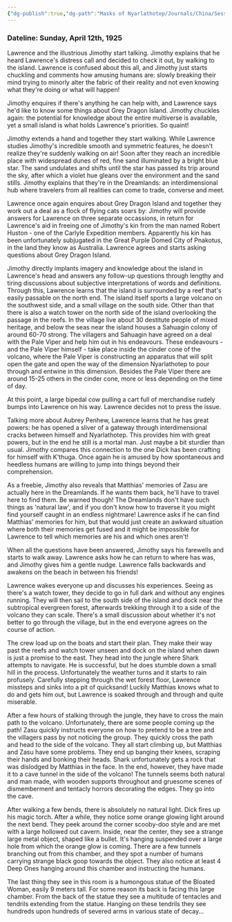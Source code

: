 ```yaml
---
{"dg-publish":true,"dg-path":"Masks of Nyarlathotep/Journals/China/Session 8.md","permalink":"/masks-of-nyarlathotep/journals/china/session-8/","tags":["TTRPG/Games/MoN"]}
---
```


### Dateline: Sunday, April 12th, 1925
Lawrence and the illustrious Jimothy start talking. Jimothy explains that he heard Lawrence's distress call and decided to check it out, by walking to the island. Lawrence is confused about this all, and Jimothy just starts chuckling and comments how amusing humans are: slowly breaking their mind trying to minorly alter the fabric of their reality and not even knowing what they're doing or what will happen! 

Jimothy enquires if there's anything he can help with, and Lawrence says he'd like to know some things about Grey Dragon Island. Jimothy chuckles again: the potential for knowledge about the entire multiverse is available, yet a small island is what holds Lawrence's priorities. So quaint!

Jimothy extends a hand and together they start walking. While Lawrence studies Jimothy's incredible smooth and symmetric features, he doesn't realize they're suddenly walking on air! Soon after they reach an incredible place with widespread dunes of red, fine sand illuminated by a bright blue star. The sand undulates and shifts until the star has passed its trip around the sky, after which a violet hue gleans over the environment and the sand stills. Jimothy explains that they're in the Dreamlands: an interdimensional hub where travelers from all realities can come to trade, converse and meet.

Lawrence once again enquires about Grey Dragon Island and together they work out a deal as a flock of flying cats soars by: Jimothy will provide answers for Lawrence on three separate occassions, in return for Lawrence's aid in freeing one of Jimothy's kin from the man named Robert Huston - one of the Carlyle Expedition members. Apparently his kin has been unfortunately subjugated in the Great Purple Domed City of Pnakotus, in the land they know as Australia. Lawrence agrees and starts asking questions about Grey Dragon Island.

Jimothy directly implants imagery and knowledge about the island in Lawrence's head and answers any follow-up questions through lengthy and tiring discussions about subjective interpretations of words and definitions. Through this, Lawrence learns that the island is surrounded by a reef that's easily passable on the north end. The island itself sports a large volcano on the southwest side, and a small village on the south side. Other than that there is also a watch tower on the north side of the island overlooking the passage in the reefs. In the village live about 30 destitute people of mixed heritage, and below the seas near the island houses a Sahuagin colony of around 60-70 strong. The villagers and Sahuagin have agreed on a deal with the Pale Viper and help him out in his endeavours. These endeavours - and the Pale Viper himself - take place inside the cinder cone of the volcano, where the Pale Viper is constructing an apparatus that will split open the gate and open the way of the dimension Nyarlathotep to pour through and entwine in this dimension. Besides the Pale Viper there are around 15-25 others in the cinder cone, more or less depending on the time of day.

At this point, a large bipedal cow pulling a cart full of merchandise rudely bumps into Lawrence on his way. Lawrence decides not to press the issue.

Talking more about Aubrey Penhew, Lawrence learns that he has great powers: he has opened a sliver of a gateway through interdimensional cracks between himself and Nyarlathotep. This provides him with great powers, but in the end he still is a mortal man. Just maybe a bit sturdier than usual. Jimothy compares this connection to the one Dick has been crafting for himself with K'thuga. Once again he is amused by how spontaneous and heedless humans are willing to jump into things beyond their comprehension.

As a freebie, Jimothy also reveals that Matthias' memories of Zasu are actually here in the Dreamlands. If he wants them back, he'll have to travel here to find them. Be warned though! The Dreamlands don't have such things as 'natural law', and if you don't know how to traverse it you might find yourself caught in an endless nightmare! Lawrence asks if he can find Matthias' memories for him, but that would just create an awkward situation where both their memories get fused and it might be impossible for Lawrence to tell which memories are his and which ones aren't!

When all the questions have been answered, Jimothy says his farewells and starts to walk away. Lawrence asks how he can return to where has was, and Jimothy gives him a gentle nudge. Lawrence falls backwards and awakens on the beach in between his friends!

Lawrence wakes everyone up and discusses his experiences. Seeing as there's a watch tower, they decide to go in full dark and without any engines running. They will then sail to the south side of the island and dock near the subtropical evergreen forest, afterwards trekking through it to a side of the volcano they can scale. There's a small discussion about whether it's not better to go through the village, but in the end everyone agrees on the course of action.

The crew load up on the boats and start their plan. They make their way past the reefs and watch tower unseen and dock on the island when dawn is just a promise to the east. They head into the jungle where Shark attempts to navigate. He is successful, but he does stumble down a small hill in the process. Unfortunately the weather turns and it starts to rain profusely. Carefully stepping through the wet forest floor, Lawrence missteps and sinks into a pit of quicksand! Luckily Matthias knows what to do and gets him out, but Lawrence is soaked through and through and quite miserable.

After a few hours of stalking through the jungle, they have to cross the main path to the volcano. Unfortunately, there are some people coming up the path! Zasu quickly instructs everyone on how to pretend to be a tree and the villagers pass by not noticing the group. They quickly cross the path and head to the side of the volcano. They all start climbing up, but Matthias and Zasu have some problems. They end up banging their knees, scraping their hands and bonking their heads. Shark unfortunately gets a rock that was dislodged by Matthias in the face. In the end, however, they have made it to a cave tunnel in the side of the volcano! The tunnels seems both natural and man made, with wooden supports throughout and gruesome scenes of dismemberment and tentacly horrors decorating the edges. They go into the cave.

After walking a few bends, there is absolutely no natural light. Dick fires up his magic torch. After a while, they notice some orange glowing light around the next bend. They peek around the corner scooby-doo style and are met with a large hollowed out cavern. Inside, near the center, they see a strange large metal object, shaped like a bullet. It's hanging suspended over a large hole from which the orange glow is coming. There are a few tunnels branching out from this chamber, and they spot a number of humans carrying strange black goop towards the object. They also notice at least 4 Deep Ones hanging around this chamber and instructing the humans.

The last thing they see in this room is a humongous statue of the Bloated Woman, easily 9 meters tall. For some reason its back is facing this large chamber. From the back of the statue they see a multitude of tentacles and tendrils extending from the statue. Hanging on these tendrils they see hundreds upon hundreds of severed arms in various state of decay...

